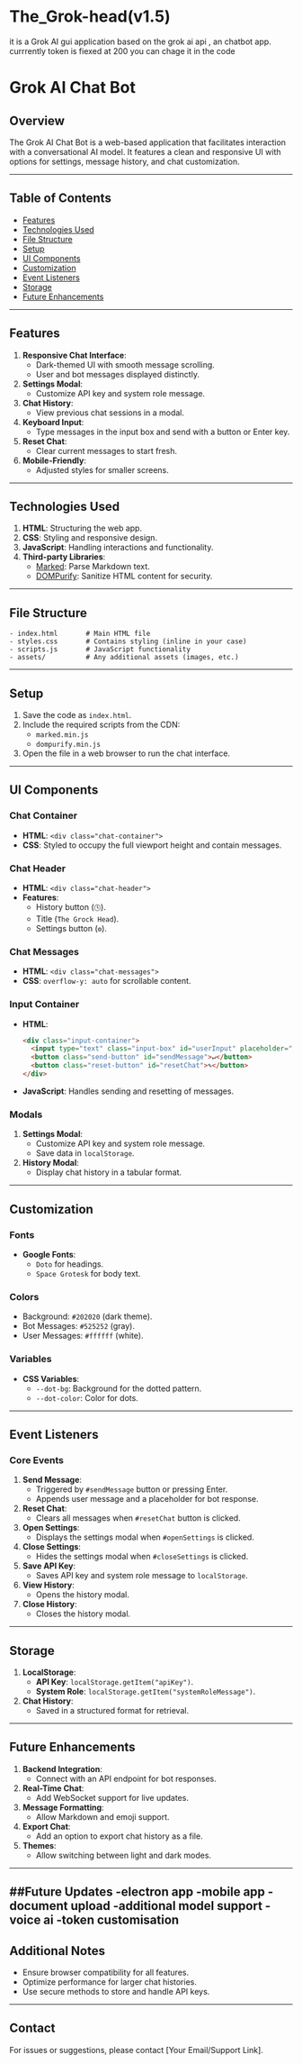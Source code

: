# The_Grok-head(v1.5)
it is a Grok AI gui application based on the grok ai api , an chatbot app. currrently token is fiexed at 200 you can chage it in the code


# Grok AI Chat Bot 

## Overview
The Grok AI Chat Bot is a web-based application that facilitates interaction with a conversational AI model. It features a clean and responsive UI with options for settings, message history, and chat customization.

---

## Table of Contents
- [Features](#features)
- [Technologies Used](#technologies-used)
- [File Structure](#file-structure)
- [Setup](#setup)
- [UI Components](#ui-components)
- [Customization](#customization)
- [Event Listeners](#event-listeners)
- [Storage](#storage)
- [Future Enhancements](#future-enhancements)

---

## Features
1. **Responsive Chat Interface**: 
   - Dark-themed UI with smooth message scrolling.
   - User and bot messages displayed distinctly.
2. **Settings Modal**:
   - Customize API key and system role message.
3. **Chat History**:
   - View previous chat sessions in a modal.
4. **Keyboard Input**:
   - Type messages in the input box and send with a button or Enter key.
5. **Reset Chat**:
   - Clear current messages to start fresh.
6. **Mobile-Friendly**:
   - Adjusted styles for smaller screens.

---

## Technologies Used
1. **HTML**: Structuring the web app.
2. **CSS**: Styling and responsive design.
3. **JavaScript**: Handling interactions and functionality.
4. **Third-party Libraries**:
   - [Marked](https://marked.js.org/): Parse Markdown text.
   - [DOMPurify](https://github.com/cure53/DOMPurify): Sanitize HTML content for security.

---

## File Structure
```plaintext
- index.html       # Main HTML file
- styles.css       # Contains styling (inline in your case)
- scripts.js       # JavaScript functionality
- assets/          # Any additional assets (images, etc.)
```

---

## Setup
1. Save the code as `index.html`.
2. Include the required scripts from the CDN:
   - `marked.min.js`
   - `dompurify.min.js`
3. Open the file in a web browser to run the chat interface.

---

## UI Components

### Chat Container
- **HTML**: `<div class="chat-container">`
- **CSS**: Styled to occupy the full viewport height and contain messages.

### Chat Header
- **HTML**: `<div class="chat-header">`
- **Features**:
  - History button (`🕓`).
  - Title (`The Grock Head`).
  - Settings button (`⚙️`).

### Chat Messages
- **HTML**: `<div class="chat-messages">`
- **CSS**: `overflow-y: auto` for scrollable content.

### Input Container
- **HTML**:
  ```html
  <div class="input-container">
    <input type="text" class="input-box" id="userInput" placeholder="Type your Message..." />
    <button class="send-button" id="sendMessage">↵</button>
    <button class="reset-button" id="resetChat">✎</button>
  </div>
  ```
- **JavaScript**: Handles sending and resetting of messages.

### Modals
1. **Settings Modal**:
   - Customize API key and system role message.
   - Save data in `localStorage`.
2. **History Modal**:
   - Display chat history in a tabular format.

---

## Customization

### Fonts
- **Google Fonts**:
  - `Doto` for headings.
  - `Space Grotesk` for body text.

### Colors
- Background: `#202020` (dark theme).
- Bot Messages: `#525252` (gray).
- User Messages: `#ffffff` (white).

### Variables
- **CSS Variables**:
  - `--dot-bg`: Background for the dotted pattern.
  - `--dot-color`: Color for dots.

---

## Event Listeners

### Core Events
1. **Send Message**:
   - Triggered by `#sendMessage` button or pressing Enter.
   - Appends user message and a placeholder for bot response.
2. **Reset Chat**:
   - Clears all messages when `#resetChat` button is clicked.
3. **Open Settings**:
   - Displays the settings modal when `#openSettings` is clicked.
4. **Close Settings**:
   - Hides the settings modal when `#closeSettings` is clicked.
5. **Save API Key**:
   - Saves API key and system role message to `localStorage`.
6. **View History**:
   - Opens the history modal.
7. **Close History**:
   - Closes the history modal.

---

## Storage
1. **LocalStorage**:
   - **API Key**: `localStorage.getItem("apiKey")`.
   - **System Role**: `localStorage.getItem("systemRoleMessage")`.
2. **Chat History**:
   - Saved in a structured format for retrieval.

---

## Future Enhancements
1. **Backend Integration**:
   - Connect with an API endpoint for bot responses.
2. **Real-Time Chat**:
   - Add WebSocket support for live updates.
3. **Message Formatting**:
   - Allow Markdown and emoji support.
4. **Export Chat**:
   - Add an option to export chat history as a file.
5. **Themes**:
   - Allow switching between light and dark modes.

---
##Future Updates 
-electron app
-mobile app
-document upload
-additional model support 
-voice ai
-token customisation
---
## Additional Notes
- Ensure browser compatibility for all features.
- Optimize performance for larger chat histories.
- Use secure methods to store and handle API keys.

---

## Contact
For issues or suggestions, please contact [Your Email/Support Link].
